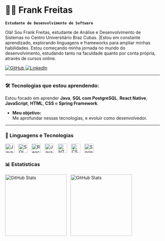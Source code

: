 # 👨‍💻 Frank Freitas

**`Estudante de Desenvolvimento de Software`**

Olá! Sou Frank Freitas, estudante de Análise e Desenvolvimento de Sistemas no Centro Universitário Braz Cubas. |Estou em constante aprendizado, explorando linguagens e frameworks para ampliar minhas habilidades. Estou começando minha jornada no mundo do desenvolvimento, estudando tanto na faculdade quanto por conta própria, através de cursos online.

<p align="left">
    <a href="https://github.com/frank-freitas">
        <img 
            alt="GitHub" 
            title="Acesse meu GitHub"
            src="https://img.shields.io/badge/GitHub-frank--freitas-181717?style=for-the-badge&logo=github&logoColor=white"
        />
    </a>
    <a href="https://www.linkedin.com/in/frank-freitas9/">
        <img 
            alt="LinkedIn"
            title="Acesse meu LinkedIn"
            src="https://img.shields.io/badge/LinkedIn-frank--freitas9-0077b5?style=for-the-badge&logo=linkedin&logoColor=white"
        />
    </a>
</p>

---

### 🛠️ Tecnologias que estou aprendendo:
  Estou focado em aprender **Java**, **SQL com PostgreSQL**, **React Native**, **JavaScript**, **HTML**, **CSS** e **Spring Framework**.

- **Meu objetivo:**  
  Me aprofundar nessas tecnologias, e evoluir como desenvolvedor.

---

### 🤖 Linguagens e Tecnologias

<img 
    align="left" 
    alt="Java" 
    title="Java" 
    width="30px" 
    style="padding-right: 10px;" 
    src="https://cdn.jsdelivr.net/gh/devicons/devicon@latest/icons/java/java-original.svg" 
/>
<img 
    align="left" 
    alt="SQL" 
    title="SQL" 
    width="30px" 
    style="padding-right: 10px;" 
    src="https://cdn.jsdelivr.net/gh/devicons/devicon@latest/icons/postgresql/postgresql-original.svg" 
/>
<img 
    align="left" 
    alt="React Native" 
    title="React Native" 
    width="30px" 
    style="padding-right: 10px;" 
    src="https://cdn.jsdelivr.net/gh/devicons/devicon@latest/icons/react/react-original.svg" 
/>
<img 
    align="left" 
    alt="JavaScript" 
    title="JavaScript" 
    width="30px" 
    style="padding-right: 10px;" 
    src="https://cdn.jsdelivr.net/gh/devicons/devicon@latest/icons/javascript/javascript-original.svg" 
/>
<img 
    align="left" 
    alt="HTML" 
    title="HTML" 
    width="30px" 
    style="padding-right: 10px;" 
    src="https://cdn.jsdelivr.net/gh/devicons/devicon@latest/icons/html5/html5-original.svg" 
/>
<img 
    align="left" 
    alt="CSS" 
    title="CSS" 
    width="30px" 
    style="padding-right: 10px;" 
    src="https://cdn.jsdelivr.net/gh/devicons/devicon@latest/icons/css3/css3-original.svg" 
/>
<img 
    align="left" 
    alt="Spring" 
    title="Spring Framework" 
    width="30px" 
    style="padding-right: 10px;" 
    src="https://cdn.jsdelivr.net/gh/devicons/devicon@latest/icons/spring/spring-original.svg" 
/>

<br/>
<br/>

### 📊 Estatísticas

<p>
  <img 
    align="left" 
    alt="GitHub Stats" 
    height="200" 
    style="padding-right: 10px;" 
    src="https://github-readme-stats.vercel.app/api?username=frank-freitas&show_icons=true&theme=tokyonight&include_all_commits=true&locale=pt-br" 
  />

<img 
      align="left" 
      alt="GitHub Stats" 
      height="200" 
      src="https://github-readme-stats.vercel.app/api/top-langs/?username=frank-freitas&theme=tokyonight&layout=compact&custom_title=Tecnologias&langs_count=9" 
  />

</p>

